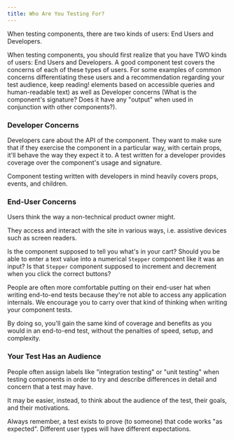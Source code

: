 ```yaml
---
title: Who Are You Testing For?
---
```


When testing components, there are two kinds of users: End Users and Developers.

When testing components, you should first realize that you have TWO kinds of
users: End Users and Developers. A good component test covers the concerns of
each of these types of users. For some examples of common concerns
differentiating these users and a recommendation regarding your test audience,
keep reading! elements based on accessible queries and human-readable text) as
well as Developer concerns (What is the component's signature? Does it have any
"output" when used in conjunction with other components?).

### Developer Concerns

Developers care about the API of the component. They want to make sure that if
they exercise the component in a particular way, with certain props, it'll
behave the way they expect it to. A test written for a developer provides
coverage over the component's usage and signature.

Component testing written with developers in mind heavily covers props, events,
and children.

### End-User Concerns

Users think the way a non-technical product owner might.

They access and interact with the site in various ways, i.e. assistive devices
such as screen readers.

Is the component supposed to tell you what's in your cart? Should you be able to
enter a text value into a numerical `Stepper` component like it was an input? Is
that `Stepper` component supposed to increment and decrement when you click the
correct buttons?

People are often more comfortable putting on their end-user hat when writing
end-to-end tests because they're not able to access any application internals.
We encourage you to carry over that kind of thinking when writing your component
tests.

By doing so, you'll gain the same kind of coverage and benefits as you would in
an end-to-end test, without the penalties of speed, setup, and complexity.

### Your Test Has an Audience

People often assign labels like "integration testing" or "unit testing" when
testing components in order to try and describe differences in detail and
concern that a test may have.

<!-- Meh: For example, should I test to make sure that calling `setProps` twice triggers a particular component's lifecycle event? (Answer: Not unless you have a very good reason. That's an implementation detail.) -->

It may be easier, instead, to think about the audience of the test, their goals,
and their motivations.

Always remember, a test exists to prove (to someone) that code works "as
expected". Different user types will have different expectations.
